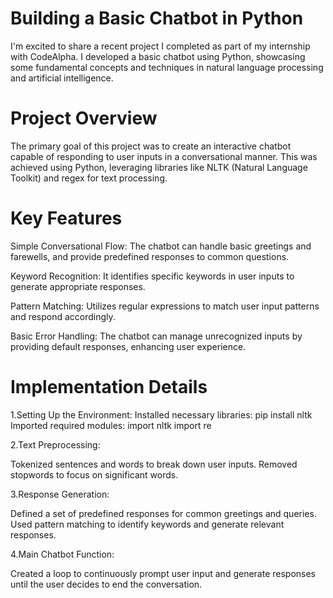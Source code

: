 # Building a Basic Chatbot in Python
I'm excited to share a recent project I completed as part of my internship with CodeAlpha. I developed a basic chatbot using Python, showcasing some fundamental concepts and techniques in natural language processing and artificial intelligence.

# Project Overview
The primary goal of this project was to create an interactive chatbot capable of responding to user inputs in a conversational manner. This was achieved using Python, leveraging libraries like NLTK (Natural Language Toolkit) and regex for text processing.

# Key Features
Simple Conversational Flow: The chatbot can handle basic greetings and farewells, and provide predefined responses to common questions.

Keyword Recognition: It identifies specific keywords in user inputs to generate appropriate responses.

Pattern Matching: Utilizes regular expressions to match user input patterns and respond accordingly.

Basic Error Handling: The chatbot can manage unrecognized inputs by providing default responses, enhancing user experience.

# Implementation Details
1.Setting Up the Environment:
Installed necessary libraries: pip install nltk
Imported required modules:
import nltk
import re

2.Text Preprocessing:

Tokenized sentences and words to break down user inputs.
Removed stopwords to focus on significant words.

3.Response Generation:

Defined a set of predefined responses for common greetings and queries.
Used pattern matching to identify keywords and generate relevant responses.

4.Main Chatbot Function:

Created a loop to continuously prompt user input and generate responses until the user decides to end the conversation.
